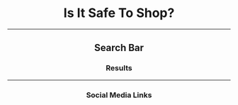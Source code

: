 <div align="center"> 
  
# Is It Safe To Shop? 

------------------------------------------------------------------------------------------------------------------------------------------

## Search Bar 

### Results

------------------------------------------------------------------------------------------------------------------------------------------
  
### Social Media Links 

</div>
